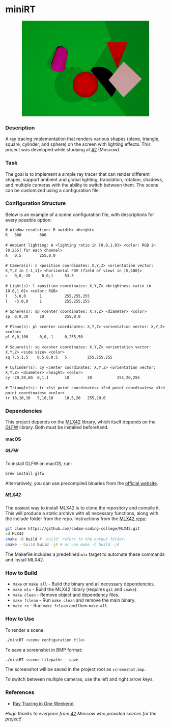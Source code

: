 # miniRT

<p align="center">
  <img width="400" height="300" src="./miniRT/screenshot.bmp">
</p>

### Description

A ray tracing implementation that renders various shapes (plane, triangle, square, cylinder, and sphere) on the screen with lighting effects. This project was developed while studying at [42](https://42.fr) (Moscow).

### Task

The goal is to implement a simple ray tracer that can render different shapes, support ambient and global lighting, translation, rotation, shadows, and multiple cameras with the ability to switch between them. The scene can be customized using a configuration file.

### Configuration Structure

Below is an example of a scene configuration file, with descriptions for every possible option:

```
# Window resolution: R <width> <height>
R   800        600

# Ambient lighting: A <lighting ratio in [0.0,1.0]> <color: RGB in [0,255] for each channel>
A   0.5        255,0,0

# Camera(s): c <position coordinates: X,Y,Z> <orientation vector: X,Y,Z in [-1,1]> <horizontal FOV (field of view) in [0,180]>
c   0,0,-20     0,0,1     53.3

# Light(s): l <position coordinates: X,Y,Z> <brightness ratio in [0.0,1.0]> <color: RGB>
l   5,0,0      1          255,255,255
l   -5,0,0     1          255,255,255

# Sphere(s): sp <center coordinates: X,Y,Z> <diameter> <color>
sp  0,0,30     10         255,0,0

# Plane(s): pl <center coordinates: X,Y,Z> <orientation vector: X,Y,Z> <color>
pl 0,0,100     0,0,-1     0,255,50

# Square(s): sq <center coordinates: X,Y,Z> <orientation vector: X,Y,Z> <side size> <color>
sq 7.5,1,5    0.5,0,0.5   5         255,255,255

# Cylinder(s): cy <center coordinates: X,Y,Z> <orientation vector: X,Y,Z> <diameter> <height> <color>
cy -20,20,80  0,1,1       10        20           255,20,255

# Triangle(s): tr <1st point coordinates> <2nd point coordinates> <3rd point coordinates> <color>
tr 10,10,10   5,10,10     10,5,20   255,20,0  
```

### Dependencies

This project depends on the [MLX42](https://github.com/codam-coding-college/MLX42.git) library, which itself depends on the [GLFW](https://www.glfw.org/) library. Both must be installed beforehand.

#### macOS

##### GLFW

To install GLFW on macOS, run:

```bash
brew install glfw
```

Alternatively, you can use precompiled binaries from the [official website](https://www.glfw.org/download.html).

##### MLX42

The easiest way to install MLX42 is to clone the repository and compile it. This will produce a static archive with all necessary functions, along with the include folder from the repo. Instructions from the [MLX42 repo](https://github.com/codam-coding-college/MLX42?tab=readme-ov-file#for-macos):

```bash
git clone https://github.com/codam-coding-college/MLX42.git
cd MLX42
cmake -B build # 'build' refers to the output folder.
cmake --build build -j4 # or use make -C build -j4
```

The Makefile includes a predefined `mlx` target to automate these commands and install MLX42.

### How to Build

- `make` or `make all` - Build the binary and all necessary dependencies.
- `make mlx` - Build the MLX42 library (requires `git` and `cmake`).
- `make clean` - Remove object and dependency files.
- `make fclean` - Run `make clean` and remove the main binary.
- `make re` - Run `make fclean` and then `make all`.

### How to Use

To render a scene:

```bash
./miniRT <scene configuration file>
```

To save a screenshot in BMP format:

```bash
./miniRT <scene filepath> --save
```

The screenshot will be saved in the project root as `screenshot.bmp`.

To switch between multiple cameras, use the left and right arrow keys.

### References

- [Ray Tracing in One Weekend](https://raytracing.github.io/).

*Huge thanks to everyone from [42](https://42.fr) Moscow who provided scenes for the project!*